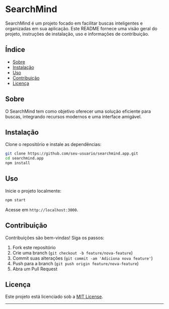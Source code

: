 # SearchMind

SearchMind é um projeto focado em facilitar buscas inteligentes e organizadas em sua aplicação. Este README fornece uma visão geral do projeto, instruções de instalação, uso e informações de contribuição.

## Índice

- [Sobre](#sobre)
- [Instalação](#instalação)
- [Uso](#uso)
- [Contribuição](#contribuição)
- [Licença](#licença)

## Sobre

O SearchMind tem como objetivo oferecer uma solução eficiente para buscas, integrando recursos modernos e uma interface amigável.

## Instalação

Clone o repositório e instale as dependências:

```bash
git clone https://github.com/seu-usuario/searchmind.app.git
cd searchmind.app
npm install
```

## Uso

Inicie o projeto localmente:

```bash
npm start
```

Acesse em `http://localhost:3000`.

## Contribuição

Contribuições são bem-vindas! Siga os passos:

1. Fork este repositório
2. Crie uma branch (`git checkout -b feature/nova-feature`)
3. Commit suas alterações (`git commit -am 'Adiciona nova feature'`)
4. Push para a branch (`git push origin feature/nova-feature`)
5. Abra um Pull Request

## Licença

Este projeto está licenciado sob a [MIT License](LICENSE).

---
